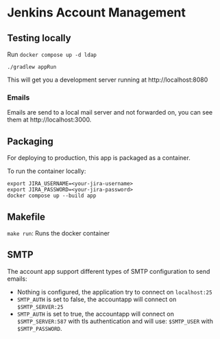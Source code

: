 # Jenkins Account Management

## Testing locally

Run `docker compose up -d ldap`

```shell
./gradlew appRun
```

This will get you a development server running at http://localhost:8080

### Emails

Emails are send to a local mail server and not forwarded on, you can see them at http://localhost:3000.

## Packaging

For deploying to production, this app is packaged as a container.

To run the container locally:

```shell
export JIRA_USERNAME=<your-jira-username>
export JIRA_PASSWORD=<your-jira-password>
docker compose up --build app
```

## Makefile

`make run`: Runs the docker container

## SMTP

The account app support different types of SMTP configuration to send emails:

* Nothing is configured, the application try to connect on `localhost:25`
* `SMTP_AUTH` is set to false, the accountapp will connect on `$SMTP_SERVER:25`
* `SMTP_AUTH` is set to true, the accountapp will connect on `$SMTP_SERVER:587` with tls authentication
  and will use: `$SMTP_USER` with `$SMTP_PASSWORD`.
